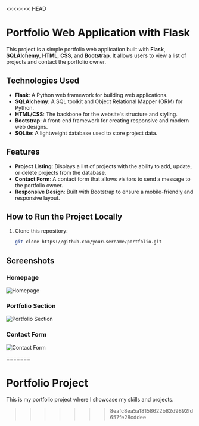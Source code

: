 <<<<<<< HEAD
# Portfolio Web Application with Flask

This project is a simple portfolio web application built with **Flask**, **SQLAlchemy**, **HTML**, **CSS**, and **Bootstrap**. It allows users to view a list of projects and contact the portfolio owner.

## Technologies Used

- **Flask**: A Python web framework for building web applications.
- **SQLAlchemy**: A SQL toolkit and Object Relational Mapper (ORM) for Python.
- **HTML/CSS**: The backbone for the website's structure and styling.
- **Bootstrap**: A front-end framework for creating responsive and modern web designs.
- **SQLite**: A lightweight database used to store project data.

## Features

- **Project Listing**: Displays a list of projects with the ability to add, update, or delete projects from the database.
- **Contact Form**: A contact form that allows visitors to send a message to the portfolio owner.
- **Responsive Design**: Built with Bootstrap to ensure a mobile-friendly and responsive layout.

## How to Run the Project Locally

1. Clone this repository:
   ```bash
   git clone https://github.com/yourusername/portfolio.git

## Screenshots

### Homepage
![Homepage](static/img/homepage.png)

### Portfolio Section
![Portfolio Section](static/img/portfolio.png)

### Contact Form
![Contact Form](static/img/contact-form.png)

=======
# Portfolio Project
This is my portfolio project where I showcase my skills and projects.

>>>>>>> 8eafc8ea5a18158622b82d9892fd657fe28cddee
